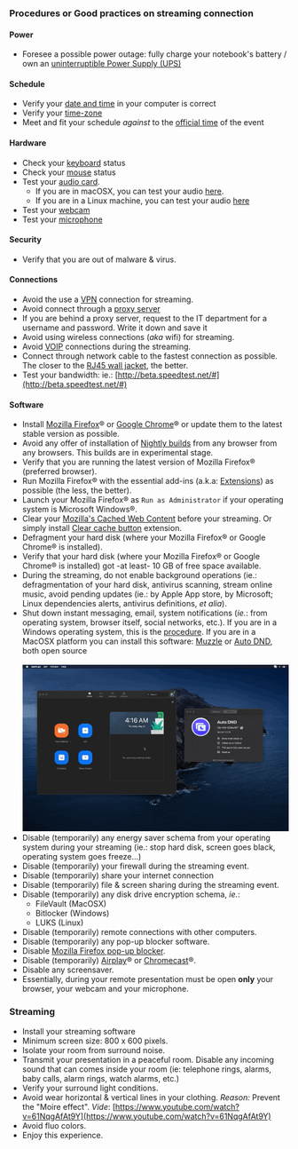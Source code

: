 ### Procedures or Good practices on streaming connection

#### Power
* Foresee a possible power outage: fully charge your notebook's battery / own an [uninterruptible Power Supply (UPS)](https://en.wikipedia.org/wiki/Uninterruptible_power_supply)

#### Schedule
* Verify your [date and time](https://www.timeanddate.com/) in your computer is correct
* Verify your [time-zone](https://www.timeanddate.com/time/map/)
* Meet and fit your schedule _against_ to the [official time](https://time.is/es/) of the event

#### Hardware
* Check your [keyboard](https://www.onlinemictest.com/keyboard-test/) status
* Check your [mouse](https://www.onlinemictest.com/mouse-test/) status
* Test your [audio card](https://www.onlinemictest.com/sound-test/). 
	* If you are in macOSX, you can test your audio [here](https://www.onlinemictest.com/microphone-settings/mac-os-x/). 
	* If you are in a Linux machine, you can test your audio [here](https://www.onlinemictest.com/microphone-settings/ubuntu/)
* Test your [webcam](https://www.onlinemictest.com/webcam-test/)
* Test your [microphone](https://www.onlinemictest.com/)

#### Security
* Verify that you are out of malware & virus.

#### Connections
* Avoid the use a [VPN](https://en.wikipedia.org/wiki/Virtual_private_network) connection for streaming.
* Avoid connect through a [proxy server](https://en.wikipedia.org/wiki/Proxy_server)
* If you are behind a proxy server, request to the IT department for a username and password. Write it down and save it
* Avoid using wireless connections (_aka_ wifi) for streaming.
* Avoid [VOIP](https://en.wikipedia.org/wiki/Voice_over_IP) connections during the streaming.
* Connect through network cable to the fastest connection as possible. The closer to the [RJ45 wall jacket](images/roseta-rj45-doble-caja-jack-cat5-cat6-cable-red-utp-pared_iZ1119924798XvZgrandeXpZ1XfZ48166890-816894009-1XsZ48166890xIM.jpg), the better.
* Test your bandwidth: ie.: [http://beta.speedtest.net/#](http://beta.speedtest.net/#)

#### Software
* Install [Mozilla Firefox](https://www.mozilla.org/es-AR/firefox/new/)® or [Google Chrome](https://www.google.com/intl/es-419/chrome/)® or update them to the latest stable version as possible.
* Avoid any offer of installation of [Nightly builds](https://en.wikipedia.org/wiki/Daily_build) from any browser from any browsers. This builds are in experimental stage.
* Verify that you are running the latest version of Mozilla Firefox® (preferred browser).
* Run Mozilla Firefox® with the essential add-ins (a.k.a: [Extensions](https://addons.mozilla.org/en-US/firefox/extensions/)) as possible (the less, the better).
* Launch your Mozilla Firefox® as `Run as Administrator` if your operating system is Microsoft Windows®.
* Clear your [Mozilla's Cached Web Content](https://support.mozilla.org/en-US/kb/how-clear-firefox-cache) before your streaming. Or simply install [Clear cache button](https://addons.mozilla.org/en-US/firefox/addon/empty-cache-button/) extension.
* Defragment your hard disk (where your Mozilla Firefox® or Google Chrome® is installed).
* Verify that your hard disk (where your Mozilla Firefox® or Google Chrome® is installed) got -at least- 10 GB of free space available.
* During the streaming, do not enable background operations (ie.: defragmentation of your hard disk, antivirus scanning, stream online music, avoid pending updates (ie.: by Apple App store, by Microsoft; Linux dependencies alerts, antivirus definitions, _et alia_).
* Shut down instant messaging, email, system notifications (_ie._: from operating system, browser itself, social networks, etc.). If you are in a Windows operating system, this is the [procedure](https://helpdeskgeek.com/how-to/prevent-popup-notifications-from-appearing-on-your-windows-desktop/). If you are in a MacOSX platform you can install this software: [Muzzle](https://muzzleapp.com/) or [Auto DND](https://github.com/dwarvesf/auto-dnd/releases/), both open source
<BR></BR>
![auto-dnd](images/guide.gif) 
* Disable (temporarily) any energy saver schema from your operating system during your streaming (ie.: stop hard disk, screen goes black, operating system goes freeze...)
* Disable (temporarily) your firewall during the streaming event.
* Disable (temporarily) share your internet connection 
* Disable (temporarily) file & screen sharing during the streaming event.
* Disable (temporarily) any disk drive encryption schema, _ie._:
    - FileVault (MacOSX)
	- Bitlocker (Windows)
	- LUKS (Linux)
* Disable (temporarily) remote connections with other computers.
* Disable (temporarily) any pop-up blocker software.
* Disable [Mozilla Firefox pop-up blocker](https://support.mozilla.org/en-US/kb/pop-blocker-settings-exceptions-troubleshooting#w_pop-up-blocker-settings).
* Disable (temporarily) [Airplay](https://discussions.apple.com/thread/7409028)® or [Chromecast](https://www.lifewire.com/how-to-turn-off-chromecast-4801906)®.
* Disable any screensaver.
* Essentially, during your remote presentation must be open **only** your browser, your webcam and your microphone.

### Streaming
* Install your streaming software
* Minimum screen size: 800 x 600 pixels.
* Isolate your room from surround noise.
* Transmit your presentation in a peaceful room. Disable any incoming sound that can comes inside your room (ie: telephone rings, alarms, baby calls, alarm rings, watch alarms, etc.)
* Verify your surround light conditions.
* Avoid wear horizontal & vertical lines in your clothing. _Reason:_ Prevent the "Moire effect". _Vide_: [https://www.youtube.com/watch?v=61NqgAfAt9Y](https://www.youtube.com/watch?v=61NqgAfAt9Y)
* Avoid fluo colors.
* Enjoy this experience. 
